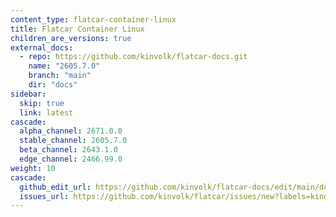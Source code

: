 ```yaml
---
content_type: flatcar-container-linux
title: Flatcar Container Linux
children_are_versions: true
external_docs:
  - repo: https://github.com/kinvolk/flatcar-docs.git
    name: "2605.7.0"
    branch: "main"
    dir: "docs"
sidebar:
  skip: true
  link: latest
cascade:
  alpha_channel: 2671.0.0
  stable_channel: 2605.7.0
  beta_channel: 2643.1.0
  edge_channel: 2466.99.0
weight: 10
cascade:
  github_edit_url: https://github.com/kinvolk/flatcar-docs/edit/main/docs/
  issues_url: https://github.com/kinvolk/flatcar/issues/new?labels=kind/docs
---
```

